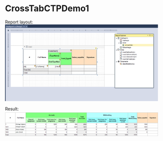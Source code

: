 # CrossTabCTPDemo1

Report layout:
![alt text](xtab_demo01.PNG)

Result:
![alt text](XtraReport1.png)
